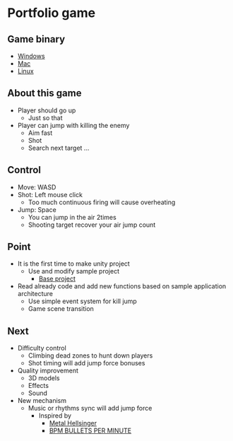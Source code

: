 # Portfolio game

## Game binary

- [Windows](https://github.com/dksng/up-walk/releases/download/v0.1.0/up-walk_v0.1.0_win.zip)
- [Mac](https://github.com/dksng/up-walk/releases/download/v0.1.0/up-walk_v0.1.0_mac.zip)
- [Linux](https://github.com/dksng/up-walk/releases/download/v0.1.0/up-walk_v0.1.0_linux.zip)

## About this game

- Player should go up
  - Just so that
- Player can jump with killing the enemy
  - Aim fast
  - Shot
  - Search next target ...

## Control

- Move: WASD
- Shot: Left mouse click
  - Too much continuous firing will cause overheating
- Jump: Space
  - You can jump in the air 2times
  - Shooting target recover your air jump count

## Point

- It is the first time to make unity project
  - Use and modify sample project
    - [Base project](https://learn.unity.com/project/fps-template)
- Read already code and add new functions based on sample application architecture
  - Use simple event system for kill jump
  - Game scene transition

## Next

- Difficulty control
  - Climbing dead zones to hunt down players
  - Shot timing will add jump force bonuses
- Quality improvement
  - 3D models
  - Effects
  - Sound
- New mechanism
  - Music or rhythms sync will add jump force
    - Inspired by
      - [Metal Hellsinger](https://store.steampowered.com/app/1061910/Metal_Hellsinger/)
      - [BPM BULLETS PER MINUTE](https://store.steampowered.com/app/1286350/BPM_BULLETS_PER_MINUTE/)
